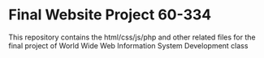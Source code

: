 # Final Website Project 60-334

This repository contains the html/css/js/php and other related files for the final project of World Wide Web Information System Development class
